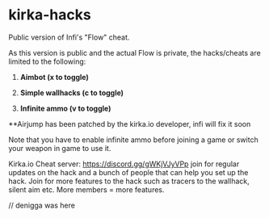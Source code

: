 # kirka-hacks

Public version of Infi's "Flow" cheat.

As this version is public and the actual Flow is private, the hacks/cheats are limited to the following:

1. **Aimbot (x to toggle)**

2. **Simple wallhacks (c to toggle)**

3. **Infinite ammo (v to toggle)**

**Airjump has been patched by the kirka.io developer, infi will fix it soon

Note that you have to enable infinite ammo before joining a game or switch your weapon in game to use it.

Kirka.io Cheat server: https://discord.gg/gWKjVJyVPp join for regular updates on the hack and a bunch of people that can help you set up the hack. Join for more features to the hack such as tracers to the wallhack, silent aim etc. More members = more features.

// denigga was here
